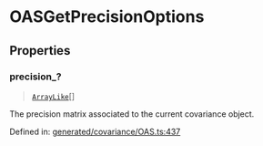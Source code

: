 # OASGetPrecisionOptions

## Properties

### precision\_?

> [`ArrayLike`](../types/ArrayLike.md)[]

The precision matrix associated to the current covariance object.

Defined in:  [generated/covariance/OAS.ts:437](https://github.com/transitive-bullshit/scikit-learn-ts/blob/122b3c0/packages/sklearn/src/generated/covariance/OAS.ts#L437)
